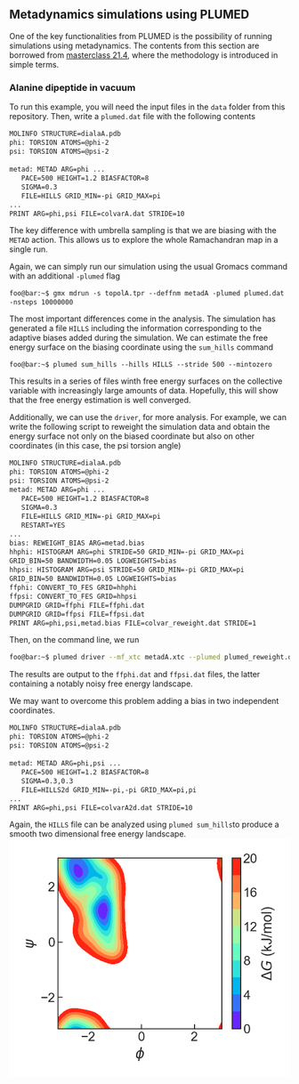 <script
  src="https://cdn.mathjax.org/mathjax/latest/MathJax.js?config=TeX-AMS-MML_HTMLorMML"
  type="text/javascript">
</script>

## Metadynamics simulations using PLUMED
One of the key functionalities from PLUMED is the possibility
of running simulations using metadynamics. The contents from
this section are borrowed from [masterclass 
21.4](https://www.plumed.org/doc-v2.7/user-doc/html/masterclass-21-4.html), 
where the methodology is introduced in simple terms.

### Alanine dipeptide in vacuum
To run this example, you will need the input files in the `data`
folder from this repository. Then, write a `plumed.dat` file
with the following contents
```
MOLINFO STRUCTURE=dialaA.pdb
phi: TORSION ATOMS=@phi-2
psi: TORSION ATOMS=@psi-2

metad: METAD ARG=phi ...
   PACE=500 HEIGHT=1.2 BIASFACTOR=8
   SIGMA=0.3
   FILE=HILLS GRID_MIN=-pi GRID_MAX=pi
...
PRINT ARG=phi,psi FILE=colvarA.dat STRIDE=10
```
The key difference with umbrella sampling is that we are biasing 
with the `METAD` action. This allows us to explore the whole Ramachandran
map in a single run. 

Again, we can simply run our simulation using the usual Gromacs command
with an additional `-plumed` flag
```
foo@bar:~$ gmx mdrun -s topolA.tpr --deffnm metadA -plumed plumed.dat -nsteps 10000000
```

The most important differences come in the analysis. The simulation 
has generated a file `HILLS` including the information corresponding
to the adaptive biases added during the simulation. We can estimate 
the free energy surface on the biasing coordinate using the `sum_hills`
command
```
foo@bar:~$ plumed sum_hills --hills HILLS --stride 500 --mintozero
```
This results in a series of files winth free energy surfaces on the
collective variable with increasingly large amounts of data. Hopefully, 
this will show that the free energy estimation is well converged. 

Additionally, we can use the `driver`, for more analysis. For example,
we can write the following script to reweight the simulation 
data and obtain the energy surface not only on the biased coordinate
but also on other coordinates (in this case, the psi torsion angle)
```
MOLINFO STRUCTURE=dialaA.pdb
phi: TORSION ATOMS=@phi-2
psi: TORSION ATOMS=@psi-2
metad: METAD ARG=phi ...
   PACE=500 HEIGHT=1.2 BIASFACTOR=8
   SIGMA=0.3
   FILE=HILLS GRID_MIN=-pi GRID_MAX=pi
   RESTART=YES
...
bias: REWEIGHT_BIAS ARG=metad.bias
hhphi: HISTOGRAM ARG=phi STRIDE=50 GRID_MIN=-pi GRID_MAX=pi GRID_BIN=50 BANDWIDTH=0.05 LOGWEIGHTS=bias
hhpsi: HISTOGRAM ARG=psi STRIDE=50 GRID_MIN=-pi GRID_MAX=pi GRID_BIN=50 BANDWIDTH=0.05 LOGWEIGHTS=bias
ffphi: CONVERT_TO_FES GRID=hhphi
ffpsi: CONVERT_TO_FES GRID=hhpsi
DUMPGRID GRID=ffphi FILE=ffphi.dat
DUMPGRID GRID=ffpsi FILE=ffpsi.dat
PRINT ARG=phi,psi,metad.bias FILE=colvar_reweight.dat STRIDE=1
```
Then, on the command line, we run
```bash
foo@bar:~$ plumed driver --mf_xtc metadA.xtc --plumed plumed_reweight.dat --kt 2.494339
```
The results are output to the `ffphi.dat` and `ffpsi.dat` files, the latter
containing a notably noisy free energy landscape. 

We may want to overcome this problem adding a bias in two independent coordinates.
```
MOLINFO STRUCTURE=dialaA.pdb
phi: TORSION ATOMS=@phi-2
psi: TORSION ATOMS=@psi-2

metad: METAD ARG=phi,psi ...
   PACE=500 HEIGHT=1.2 BIASFACTOR=8
   SIGMA=0.3,0.3
   FILE=HILLS2d GRID_MIN=-pi,-pi GRID_MAX=pi,pi
...
PRINT ARG=phi,psi FILE=colvarA2d.dat STRIDE=10
```
Again, the `HILLS` file can be analyzed using `plumed sum_hills`to produce a smooth
two dimensional free energy landscape.
![2D free energy lansdcape on Ramachandran space](img/meta2d.png)

